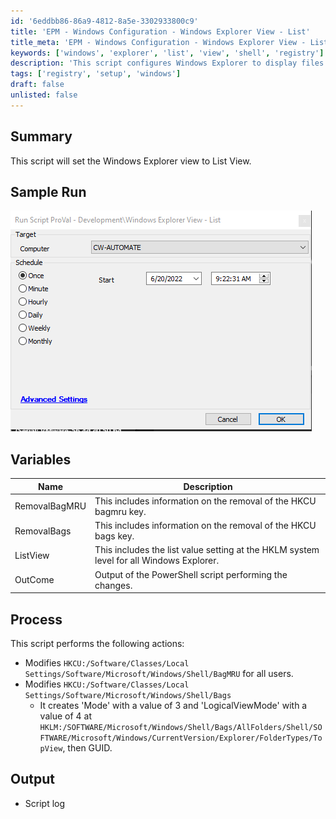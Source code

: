 ```yaml
---
id: '6eddbb86-86a9-4812-8a5e-3302933800c9'
title: 'EPM - Windows Configuration - Windows Explorer View - List'
title_meta: 'EPM - Windows Configuration - Windows Explorer View - List'
keywords: ['windows', 'explorer', 'list', 'view', 'shell', 'registry']
description: 'This script configures Windows Explorer to display files and folders in List View by modifying specific registry settings. It ensures that the changes apply to all users and creates the necessary registry keys for the desired view mode.'
tags: ['registry', 'setup', 'windows']
draft: false
unlisted: false
---
```


## Summary

This script will set the Windows Explorer view to List View.

## Sample Run

![Sample Run](../../../static/img/EPM---Windows-Configuration---Windows-Explorer-View---List/image_1.png)

## Variables

| Name            | Description                                                                 |
|-----------------|-----------------------------------------------------------------------------|
| RemovalBagMRU   | This includes information on the removal of the HKCU bagmru key.          |
| RemovalBags     | This includes information on the removal of the HKCU bags key.             |
| ListView        | This includes the list value setting at the HKLM system level for all Windows Explorer. |
| OutCome         | Output of the PowerShell script performing the changes.                    |

## Process

This script performs the following actions:
- Modifies `HKCU:/Software/Classes/Local Settings/Software/Microsoft/Windows/Shell/BagMRU` for all users.
- Modifies `HKCU:/Software/Classes/Local Settings/Software/Microsoft/Windows/Shell/Bags`
  - It creates 'Mode' with a value of 3 and 'LogicalViewMode' with a value of 4 at `HKLM:/SOFTWARE/Microsoft/Windows/Shell/Bags/AllFolders/Shell/SOFTWARE/Microsoft/Windows/CurrentVersion/Explorer/FolderTypes/TopView`, then GUID.

## Output

- Script log



